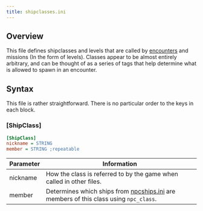 ```yaml
---
title: shipclasses.ini
---
```


## Overview

This file defines shipclasses and levels that are called by [encounters](../../../typed-inis/encounters.md) and missions (In the form of levels). Classes appear to be almost entirely arbitrary, and can be thought of as a series of tags that help determine what is allowed to spawn in an encounter.

## Syntax

This file is rather straightforward. There is no particular order to the keys in each block.

### [ShipClass]

```ini
[ShipClass]
nickname = STRING
member = STRING ;repeatable
```

| Parameter | Information                                                                                                |
| --------- | ---------------------------------------------------------------------------------------------------------- |
| nickname  | How the class is referred to by the game when called in other files.                                       |
| member    | Determines which ships from [npcships.ini](./npcships.ini.md) are members of this class using `npc_class`. |
